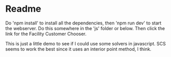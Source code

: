 # Readme

Do 'npm install' to install all the dependencies, then 'npm run dev' to start the webserver. Do this somewhere in the 'js' folder or below. Then click the link for the Facility Customer Chooser.

This is just a little demo to see if I could use some solvers in javascript. SCS seems to work the best since it uses an interior point method, I think.
